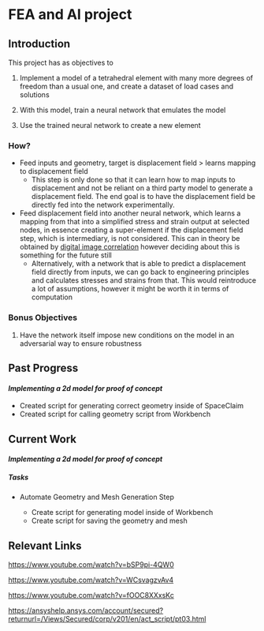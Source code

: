 # FEA and AI project

## Introduction

This project has as objectives to 

1.  Implement a model of a tetrahedral element with many more degrees of freedom than a usual one, and create a dataset of load cases and solutions

2. With this model, train a neural network that emulates the model

3. Use the trained neural network to create a new element

### How?

* Feed inputs and geometry, target is displacement field > learns mapping to displacement field 
  * This step is only done so that it can learn how to map inputs to displacement and not be reliant on a third party model to generate a displacement field. The end goal is to have the displacement field be directly fed into the network experimentally.
* Feed displacement field into another neural network, which learns a mapping from that into a simplified stress and strain output at selected nodes, in essence creating a super-element if the displacement field step, which is intermediary, is not considered. This can in theory be obtained by [digital image correlation](https://en.wikipedia.org/wiki/Digital_image_correlation_and_tracking) however deciding about this is something for the future still
  * Alternatively, with a network that is able to predict a displacement field directly from inputs, we can go back to engineering principles and calculates stresses and strains from that. This would reintroduce a lot of assumptions, however it might be worth it in terms of computation

### Bonus Objectives

1. Have the network itself impose new conditions on the model in an adversarial  way to ensure robustness

## Past Progress
#### _Implementing a 2d model for proof of concept_
  * Created script for generating correct geometry inside of SpaceClaim
  * Created script for calling geometry script from Workbench
## Current Work
#### _Implementing a 2d model for proof of concept_

##### Tasks

* Automate Geometry and Mesh Generation Step

  * Create script for generating model inside of Workbench
  * Create script for saving the geometry and mesh





## Relevant Links

https://www.youtube.com/watch?v=bSP9pi-4QW0

https://www.youtube.com/watch?v=WCsvagzvAv4

https://www.youtube.com/watch?v=fOOC8XXxsKc

https://ansyshelp.ansys.com/account/secured?returnurl=/Views/Secured/corp/v201/en/act_script/pt03.html